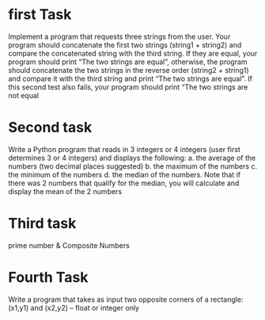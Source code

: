 # first Task
Implement a program that requests three strings from the user. Your program should concatenate the first two strings (string1 + string2) and compare the concatenated string with the third string. If they are equal, your program should print “The two strings are equal”, otherwise, the program should concatenate the two strings in the reverse order (string2 + string1) and compare it with the third string and print “The two strings are equal”. If this second test also fails, your program should print “The two strings are not equal

# Second task
Write a Python program that reads in 3 integers or 4 integers (user first determines 3 or 4 integers) and displays the following: 
a.	the average of the numbers (two decimal places suggested) 
b.	the maximum of the numbers 
c.	the minimum of the numbers 
d.	the median of the numbers. Note that if there was 2 numbers that qualify for the median, you will calculate and display the mean of the 2 numbers 


# Third task
prime number & Composite Numbers

# Fourth Task
Write a program that takes as input two opposite corners of a rectangle: (x1,y1) and (x2,y2) – float or integer only
